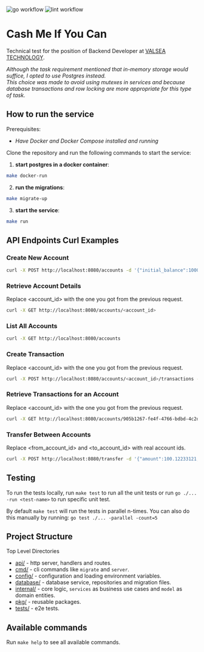 ![go workflow](https://github.com/fmiskovic/cash-me-if-you-can/actions/workflows/test.yml/badge.svg)
![lint workflow](https://github.com/fmiskovic/cash-me-if-you-can/actions/workflows/lint.yml/badge.svg)

# Cash Me If You Can

Technical test for the position of Backend Developer at [VALSEA TECHNOLOGY](www.valsea.com).

_Although the task requirement mentioned that in-memory storage would suffice, I opted to use Postgres instead. 
<br>This choice was made to avoid using mutexes in services and 
because database transactions and row locking are more appropriate for this type of task._


## How to run the service

Prerequisites:
- _Have Docker and Docker Compose installed and running_

Clone the repository and run the following commands to start the service:

1) **start postgres in a docker container**:
```bash 
make docker-run
``` 

2) **run the migrations**:
```bash
make migrate-up
```

3) **start the service**:
```bash 
make run
```  

## API Endpoints Curl Examples

### Create New Account

```bash
curl -X POST http://localhost:8080/accounts -d '{"initial_balance":1000.12233121,"owner":"John Snow"}' -H "Content-Type: application/json"
```

### Retrieve Account Details 
Replace <account_id> with the one you got from the previous request.

```bash
curl -X GET http://localhost:8080/accounts/<account_id>
```

### List All Accounts

```bash
curl -X GET http://localhost:8080/accounts
```

### Create Transaction
Replace <account_id> with the one you got from the previous request.


```bash
curl -X POST http://localhost:8080/accounts/<account_id>/transactions -d '{"amount":999.12233121,"type":"deposit"}' -H "Content-Type: application/json"
```

### Retrieve Transactions for an Account
Replace <account_id> with the one you got from the previous request.

```bash
curl -X GET http://localhost:8080/accounts/905b1267-fe4f-4766-bdbd-4c2d9c761af0/transactions
```

### Transfer Between Accounts
Replace <from_account_id> and <to_account_id> with real account ids.

```bash
curl -X POST http://localhost:8080/transfer -d '{"amount":100.12233121,"from_account_id":"<from_account_id>","to_account_id":"<to_account_id>"}' -H "Content-Type: application/json"
```

## Testing

To run the tests locally, run `make test` to run all the unit tests
or run `go ./... -run <test-name>` to run specific unit test.

By default `make test` will run the tests in parallel n-times.
You can also do this manually by running: `go test ./... -parallel -count=5`

## Project Structure

Top Level Directories

- [api/](api) - http server, handlers and routes.
- [cmd/](cmd) - cli commands like `migrate` and `server`.
- [config/](config) - configuration and loading environment variables.
- [database/](database) - database service, repositories and migration files.
- [internal/](internal) - core logic, `services` as business use cases and `model` as domain entities.
- [pkg/](pkg) - reusable packages.
- [tests/](tests) - e2e tests.


## Available commands

Run `make help` to see all available commands.